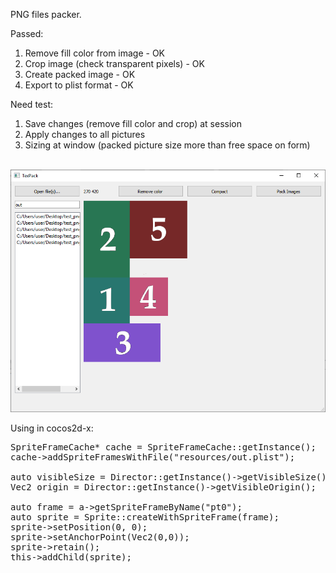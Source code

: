 PNG files packer.

Passed:
1) Remove fill color from image - OK
2) Crop image (check transparent pixels) - OK
3) Create packed image - OK
4) Export to plist format - OK

Need test:
1) Save changes (remove fill color and crop) at session
2) Apply changes to all pictures
3) Sizing at window (packed picture size more than free space on form)

<br/><img src="screen.png" /><br/>

Using in cocos2d-x:
<pre>
SpriteFrameCache* cache = SpriteFrameCache::getInstance();
cache->addSpriteFramesWithFile("resources/out.plist");

auto visibleSize = Director::getInstance()->getVisibleSize();
Vec2 origin = Director::getInstance()->getVisibleOrigin();

auto frame = a->getSpriteFrameByName("pt0");
auto sprite = Sprite::createWithSpriteFrame(frame);
sprite->setPosition(0, 0);
sprite->setAnchorPoint(Vec2(0,0));
sprite->retain();
this->addChild(sprite);
</pre>
